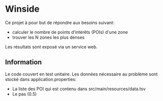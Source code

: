 # Winside
Ce projet à pour but de répondre aux besoins suivant:
 -  calculer le nombre de points dʼintérêts (POIs) d'une zone
 -  trouver les N zones les plus denses

Les résultats sont exposé via un service web.

## Information
Le code couvert en test unitaire.
Les données nécessaire au problème sont stocké dans application.properties:
- La liste des POI qui est contenu dans src/main/resources/data.tsv
- Le pas (0.5)



